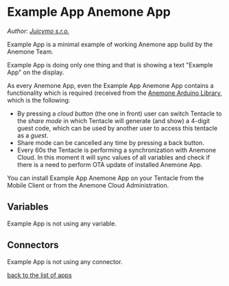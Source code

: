# Example App Anemone App

*Author: [Juicymo s.r.o.](http://www.juicymo.cz)*

Example App is a minimal example of working Anemone app build by the Anemone Team.

Example App is doing only one thing and that is showing a text "Example App" on the display.

As every Anemone App, even the Example App Anemone App contains a functionality which is required (received from the [Anemone Arduino Library](https://github.com/ceskasporitelna/anemone/tree/master/toolkit/anemone-arduino-library), which is the following:

* By pressing a *cloud button* (the one in front) user can switch Tentacle to the *share mode* in which Tentacle will generate (and show) a 4-digit guest code, which can be used by another user to access this tentacle as a *guest*.
* Share mode can be cancelled any time by pressing a back button.
* Every 60s the Tentacle is performing a synchronization with Anemone Cloud. In this moment it will sync values of all variables and check if there is a need to perform OTA update of installed Anemone App.

You can install Example App Anemone App on your Tentacle from the Mobile Client or from the Anemone Cloud Administration.

## Variables

Example App is not using any variable.

## Connectors

Example App is not using any connector.

[back to the list of apps](https://github.com/ceskasporitelna/anemone/tree/master/apps)